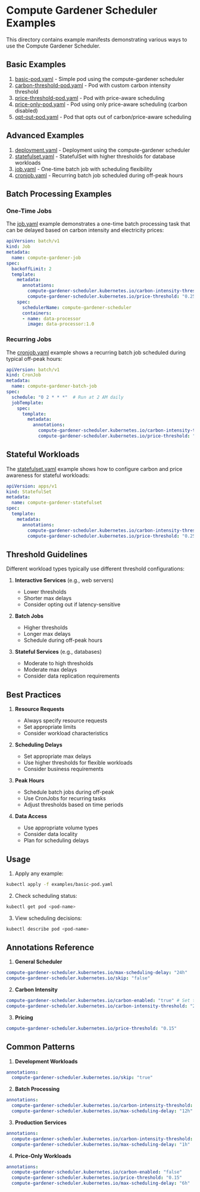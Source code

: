 # Compute Gardener Scheduler Examples

This directory contains example manifests demonstrating various ways to use the Compute Gardener Scheduler.

## Basic Examples

1. [basic-pod.yaml](basic-pod.yaml) - Simple pod using the compute-gardener scheduler
2. [carbon-threshold-pod.yaml](carbon-threshold-pod.yaml) - Pod with custom carbon intensity threshold
3. [price-threshold-pod.yaml](price-threshold-pod.yaml) - Pod with price-aware scheduling
4. [price-only-pod.yaml](price-only-pod.yaml) - Pod using only price-aware scheduling (carbon disabled)
5. [opt-out-pod.yaml](opt-out-pod.yaml) - Pod that opts out of carbon/price-aware scheduling

## Advanced Examples

1. [deployment.yaml](deployment.yaml) - Deployment using the compute-gardener scheduler
2. [statefulset.yaml](statefulset.yaml) - StatefulSet with higher thresholds for database workloads
3. [job.yaml](job.yaml) - One-time batch job with scheduling flexibility
4. [cronjob.yaml](cronjob.yaml) - Recurring batch job scheduled during off-peak hours

## Batch Processing Examples

### One-Time Jobs

The [job.yaml](job.yaml) example demonstrates a one-time batch processing task that can be delayed based on carbon intensity and electricity prices:

```yaml
apiVersion: batch/v1
kind: Job
metadata:
  name: compute-gardener-job
spec:
  backoffLimit: 2
  template:
    metadata:
      annotations:
        compute-gardener-scheduler.kubernetes.io/carbon-intensity-threshold: "350.0"
        compute-gardener-scheduler.kubernetes.io/price-threshold: "0.25"
    spec:
      schedulerName: compute-gardener-scheduler
      containers:
      - name: data-processor
        image: data-processor:1.0
```

### Recurring Jobs

The [cronjob.yaml](cronjob.yaml) example shows a recurring batch job scheduled during typical off-peak hours:

```yaml
apiVersion: batch/v1
kind: CronJob
metadata:
  name: compute-gardener-batch-job
spec:
  schedule: "0 2 * * *"  # Run at 2 AM daily
  jobTemplate:
    spec:
      template:
        metadata:
          annotations:
            compute-gardener-scheduler.kubernetes.io/carbon-intensity-threshold: "400.0"
            compute-gardener-scheduler.kubernetes.io/price-threshold: "0.30"
```

## Stateful Workloads

The [statefulset.yaml](statefulset.yaml) example shows how to configure carbon and price awareness for stateful workloads:

```yaml
apiVersion: apps/v1
kind: StatefulSet
metadata:
  name: compute-gardener-statefulset
spec:
  template:
    metadata:
      annotations:
        compute-gardener-scheduler.kubernetes.io/carbon-intensity-threshold: "350.0"
        compute-gardener-scheduler.kubernetes.io/price-threshold: "0.25"
```

## Threshold Guidelines

Different workload types typically use different threshold configurations:

1. **Interactive Services** (e.g., web servers)
   - Lower thresholds
   - Shorter max delays
   - Consider opting out if latency-sensitive

2. **Batch Jobs**
   - Higher thresholds
   - Longer max delays
   - Schedule during off-peak hours

3. **Stateful Services** (e.g., databases)
   - Moderate to high thresholds
   - Moderate max delays
   - Consider data replication requirements

## Best Practices

1. **Resource Requests**
   - Always specify resource requests
   - Set appropriate limits
   - Consider workload characteristics

2. **Scheduling Delays**
   - Set appropriate max delays
   - Use higher thresholds for flexible workloads
   - Consider business requirements

3. **Peak Hours**
   - Schedule batch jobs during off-peak
   - Use CronJobs for recurring tasks
   - Adjust thresholds based on time periods

4. **Data Access**
   - Use appropriate volume types
   - Consider data locality
   - Plan for scheduling delays

## Usage

1. Apply any example:
```bash
kubectl apply -f examples/basic-pod.yaml
```

2. Check scheduling status:
```bash
kubectl get pod <pod-name>
```

3. View scheduling decisions:
```bash
kubectl describe pod <pod-name>
```

## Annotations Reference

1. **General Scheduler**
```yaml
compute-gardener-scheduler.kubernetes.io/max-scheduling-delay: "24h"
compute-gardener-scheduler.kubernetes.io/skip: "false"
```

2. **Carbon Intensity**
```yaml
compute-gardener-scheduler.kubernetes.io/carbon-enabled: "true" # Set to "false" to disable carbon awareness for this pod
compute-gardener-scheduler.kubernetes.io/carbon-intensity-threshold: "200.0"
```

3. **Pricing**
```yaml
compute-gardener-scheduler.kubernetes.io/price-threshold: "0.15"
```

## Common Patterns

1. **Development Workloads**
```yaml
annotations:
  compute-gardener-scheduler.kubernetes.io/skip: "true"
```

2. **Batch Processing**
```yaml
annotations:
  compute-gardener-scheduler.kubernetes.io/carbon-intensity-threshold: "400.0"
  compute-gardener-scheduler.kubernetes.io/max-scheduling-delay: "12h"
```

3. **Production Services**
```yaml
annotations:
  compute-gardener-scheduler.kubernetes.io/carbon-intensity-threshold: "250.0"
  compute-gardener-scheduler.kubernetes.io/max-scheduling-delay: "1h"
```

4. **Price-Only Workloads**
```yaml
annotations:
  compute-gardener-scheduler.kubernetes.io/carbon-enabled: "false"
  compute-gardener-scheduler.kubernetes.io/price-threshold: "0.15"
  compute-gardener-scheduler.kubernetes.io/max-scheduling-delay: "6h"
